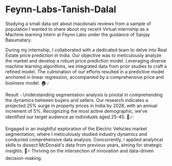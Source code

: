 # Feynn-Labs-Tanish-Dalal
Studying a small data set about macdonals reviews from a sample of population
I wanted to share about my recent Virtual internship as a Machine learning Intern at Feynn Labs under the guidance of Sanjay Basumatary.

During my internship, I collaborated with a dedicated team to delve into Real Estate price prediction in India. Our objective was 
to meticulously analyze the market and develop a robust price prediction model. Leveraging diverse machine learning algorithms, we 
integrated data from prior studies to craft a refined model. The culmination of our efforts resulted in a predictive model anchored 
in linear regression, accompanied by a comprehensive price and business model. 🏠💡

Result - Understanding segmentation analysis is pivotal in comprehending the dynamics between buyers and sellers. Our research
indicates a projected 25% surge in property prices in India by 2028, with an annual increment of 5%. Recognizing the most active 
demographic, we've identified our target audience as individuals aged 25-45. 🏡📈

Engaged in an insightful exploration of the Electric Vehicles market segmentation, where I meticulously studied industry dynamics 
and conducted comprehensive data analysis. Concurrently, I applied analytical skills to dissect McDonald's data from previous years,
aiming for strategic insights. 🚗⚡ Thriving on the intersection of innovation and data-driven decision-making.
